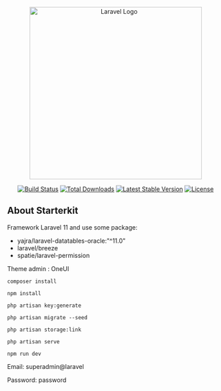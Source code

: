 <p align="center"><a href="https://laravel.com" target="_blank"><img src="https://raw.githubusercontent.com/laravel/art/master/logo-lockup/5%20SVG/2%20CMYK/1%20Full%20Color/laravel-logolockup-cmyk-red.svg" width="400" alt="Laravel Logo"></a></p>

<p align="center">
<a href="https://github.com/laravel/framework/actions"><img src="https://github.com/laravel/framework/workflows/tests/badge.svg" alt="Build Status"></a>
<a href="https://packagist.org/packages/laravel/framework"><img src="https://img.shields.io/packagist/dt/laravel/framework" alt="Total Downloads"></a>
<a href="https://packagist.org/packages/laravel/framework"><img src="https://img.shields.io/packagist/v/laravel/framework" alt="Latest Stable Version"></a>
<a href="https://packagist.org/packages/laravel/framework"><img src="https://img.shields.io/packagist/l/laravel/framework" alt="License"></a>
</p>

## About Starterkit

Framework Laravel 11 and use some package:
- yajra/laravel-datatables-oracle:"^11.0"
- laravel/breeze
- spatie/laravel-permission

Theme admin : OneUI

```
composer install
```
```
npm install
```
```
php artisan key:generate
```
```
php artisan migrate --seed
```
```
php artisan storage:link
```
```
php artisan serve
```
```
npm run dev
```


Email: superadmin@laravel

Password: password
